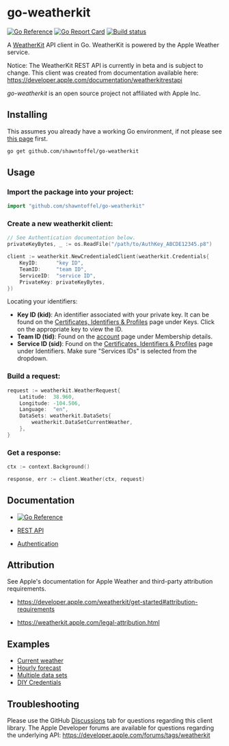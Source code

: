 # go-weatherkit

[![Go Reference](https://pkg.go.dev/badge/github.com/shawntoffel/go-weatherkit.svg)](https://pkg.go.dev/github.com/shawntoffel/go-weatherkit) 
 [![Go Report Card](https://goreportcard.com/badge/github.com/shawntoffel/go-weatherkit)](https://goreportcard.com/report/github.com/shawntoffel/go-weatherkit) [![Build status](https://github.com/shawntoffel/go-weatherkit/actions/workflows/go.yml/badge.svg?branch=master)](https://github.com/shawntoffel/go-weatherkit/actions/workflows/go.yml)

A [WeatherKit](https://developer.apple.com/weatherkit/) API client in Go. WeatherKit is powered by the Apple Weather service.

Notice: The WeatherKit REST API is currently in beta and is subject to change. This client was created from documentation available here: https://developer.apple.com/documentation/weatherkitrestapi

*go-weatherkit* is an open source project not affiliated with Apple Inc.

## Installing

This assumes you already have a working Go environment, if not please see
[this page](https://golang.org/doc/install) first.

```sh
go get github.com/shawntoffel/go-weatherkit
```

## Usage

### Import the package into your project:

```go
import "github.com/shawntoffel/go-weatherkit"
```

### Create a new weatherkit client:

```go
// See Authentication documentation below.
privateKeyBytes, _ := os.ReadFile("/path/to/AuthKey_ABCDE12345.p8")

client := weatherkit.NewCredentialedClient(weatherkit.Credentials{
	KeyID:      "key ID",
	TeamID:     "team ID",
	ServiceID:  "service ID",
	PrivateKey: privateKeyBytes,
})
```
Locating your identifiers:
* **Key ID (kid)**: An identifier associated with your private key. It can be found on the [Certificates, Identifiers & Profiles](https://developer.apple.com/account/resources/authkeys/list) page under Keys. Click on the appropriate key to view the ID. 
* **Team ID (tid)**: Found on the [account](https://developer.apple.com/account) page under Membership details.
* **Service ID (sid)**: Found on the [Certificates, Identifiers & Profiles](https://developer.apple.com/account/resources/identifiers/list/serviceId) page under Identifiers. Make sure "Services IDs" is selected from the dropdown. 

### Build a request:

```go
request := weatherkit.WeatherRequest{
	Latitude:  38.960,
	Longitude: -104.506,
	Language:  "en",
	DataSets: weatherkit.DataSets{
		weatherkit.DataSetCurrentWeather,
	},
}
```

### Get a response:
```go
ctx := context.Background()

response, err := client.Weather(ctx, request)
```

## Documentation

- [![Go Reference](https://pkg.go.dev/badge/github.com/shawntoffel/go-weatherkit.svg)](https://pkg.go.dev/github.com/shawntoffel/go-weatherkit) 

- [REST API](https://developer.apple.com/documentation/weatherkitrestapi)
- [Authentication](https://developer.apple.com/documentation/weatherkitrestapi/request_authentication_for_weatherkit_rest_api)

## Attribution
See Apple's documentation for Apple Weather and third-party attribution requirements.
- https://developer.apple.com/weatherkit/get-started#attribution-requirements

- https://weatherkit.apple.com/legal-attribution.html

## Examples
- [Current weather](https://github.com/shawntoffel/go-weatherkit/tree/master/examples/current_weather/main.go)
- [Hourly forecast](https://github.com/shawntoffel/go-weatherkit/tree/master/examples/hourly_forecast/main.go)
- [Multiple data sets](https://github.com/shawntoffel/go-weatherkit/tree/master/examples/multiple_datasets/main.go)
- [DIY Credentials](https://github.com/shawntoffel/go-weatherkit/tree/master/examples/diy_credentials/main.go)

## Troubleshooting
Please use the GitHub [Discussions](https://github.com/shawntoffel/go-weatherkit/discussions) tab for questions regarding this client library. The Apple Developer forums are available for questions regarding the underlying API: https://developer.apple.com/forums/tags/weatherkit
